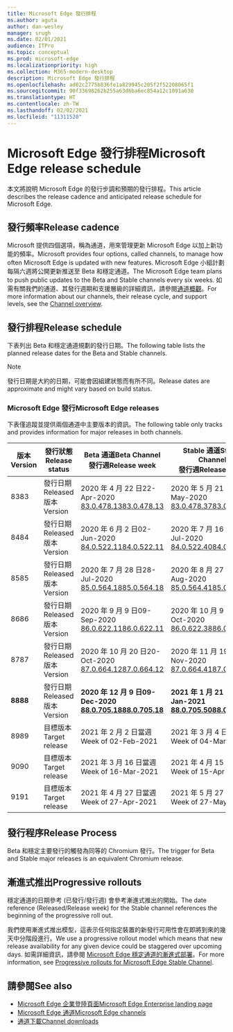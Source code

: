 ```yaml
---
title: Microsoft Edge 發行排程
ms.author: aguta
author: dan-wesley
manager: srugh
ms.date: 02/01/2021
audience: ITPro
ms.topic: conceptual
ms.prod: microsoft-edge
ms.localizationpriority: high
ms.collection: M365-modern-desktop
description: Microsoft Edge 發行排程
ms.openlocfilehash: ad02c2775b836fe1a829945c205f2f52208065f1
ms.sourcegitcommit: 90f33698262b255a63d6ba6ec854a12c1091a630
ms.translationtype: HT
ms.contentlocale: zh-TW
ms.lasthandoff: 02/02/2021
ms.locfileid: "11311520"
---
```

# <span data-ttu-id="ed40e-103">Microsoft Edge 發行排程</span><span class="sxs-lookup"><span data-stu-id="ed40e-103">Microsoft Edge release schedule</span></span>

<span data-ttu-id="ed40e-104">本文將說明 Microsoft Edge 的發行步調和預期的發行排程。</span><span class="sxs-lookup"><span data-stu-id="ed40e-104">This article describes the release cadence and anticipated release schedule for Microsoft Edge.</span></span>

## <span data-ttu-id="ed40e-105">發行頻率</span><span class="sxs-lookup"><span data-stu-id="ed40e-105">Release cadence</span></span>

<span data-ttu-id="ed40e-106">Microsoft 提供四個選項，稱為通道，用來管理更新 Microsoft Edge 以加上新功能的頻率。</span><span class="sxs-lookup"><span data-stu-id="ed40e-106">Microsoft provides four options, called channels, to manage how often Microsoft Edge is updated with new features.</span></span> <span data-ttu-id="ed40e-107">Microsoft Edge 小組計劃每隔六週將公開更新推送至 Beta 和穩定通道。</span><span class="sxs-lookup"><span data-stu-id="ed40e-107">The Microsoft Edge team plans to push public updates to the Beta and Stable channels every six weeks.</span></span> <span data-ttu-id="ed40e-108">如需有關我們的通道、其發行週期和支援層級的詳細資訊，請參閱[通道概觀](https://docs.microsoft.com/DeployEdge/microsoft-edge-channels#channel-overview)。</span><span class="sxs-lookup"><span data-stu-id="ed40e-108">For more information about our channels, their release cycle, and support levels, see the [Channel overview](https://docs.microsoft.com/DeployEdge/microsoft-edge-channels#channel-overview).</span></span>

## <span data-ttu-id="ed40e-109">發行排程</span><span class="sxs-lookup"><span data-stu-id="ed40e-109">Release schedule</span></span>

<span data-ttu-id="ed40e-110">下表列出 Beta 和穩定通道規劃的發行日期。</span><span class="sxs-lookup"><span data-stu-id="ed40e-110">The following table lists the planned release dates for the Beta and Stable channels.</span></span>

> [!NOTE]
> <span data-ttu-id="ed40e-111">發行日期是大約的日期，可能會因組建狀態而有所不同。</span><span class="sxs-lookup"><span data-stu-id="ed40e-111">Release dates are approximate and might vary based on build status.</span></span>

### <span data-ttu-id="ed40e-112">Microsoft Edge 發行</span><span class="sxs-lookup"><span data-stu-id="ed40e-112">Microsoft Edge releases</span></span>

<span data-ttu-id="ed40e-113">下表僅追蹤並提供兩個通道中主要版本的資訊。</span><span class="sxs-lookup"><span data-stu-id="ed40e-113">The following table only tracks and provides information for major releases in both channels.</span></span>

| <span data-ttu-id="ed40e-114">版本</span><span class="sxs-lookup"><span data-stu-id="ed40e-114">Version</span></span> | <span data-ttu-id="ed40e-115">發行狀態</span><span class="sxs-lookup"><span data-stu-id="ed40e-115">Release status</span></span> | <span data-ttu-id="ed40e-116">Beta 通道</span><span class="sxs-lookup"><span data-stu-id="ed40e-116">Beta Channel</span></span><br><span data-ttu-id="ed40e-117">發行週</span><span class="sxs-lookup"><span data-stu-id="ed40e-117">Release week</span></span> | <span data-ttu-id="ed40e-118">Stable 通道</span><span class="sxs-lookup"><span data-stu-id="ed40e-118">Stable Channel</span></span><br><span data-ttu-id="ed40e-119">發行週</span><span class="sxs-lookup"><span data-stu-id="ed40e-119">Release week</span></span> |
|---------|-----|------|--------|
| <span data-ttu-id="ed40e-120">83</span><span class="sxs-lookup"><span data-stu-id="ed40e-120">83</span></span> | <span data-ttu-id="ed40e-121">發行日期</span><span class="sxs-lookup"><span data-stu-id="ed40e-121">Released</span></span><br><span data-ttu-id="ed40e-122">版本</span><span class="sxs-lookup"><span data-stu-id="ed40e-122">Version</span></span> | <span data-ttu-id="ed40e-123">2020 年 4 月 22 日</span><span class="sxs-lookup"><span data-stu-id="ed40e-123">22-Apr-2020</span></span><br>[<span data-ttu-id="ed40e-124">83.0.478.13</span><span class="sxs-lookup"><span data-stu-id="ed40e-124">83.0.478.13</span></span>](https://docs.microsoft.com/DeployEdge/microsoft-edge-relnote-archive-beta-channel#version-83047813-april-22) | <span data-ttu-id="ed40e-125">2020 年 5 月 21 日</span><span class="sxs-lookup"><span data-stu-id="ed40e-125">21-May-2020</span></span><br> [<span data-ttu-id="ed40e-126">83.0.478.37</span><span class="sxs-lookup"><span data-stu-id="ed40e-126">83.0.478.37</span></span>](https://docs.microsoft.com/DeployEdge/microsoft-edge-relnote-archive-stable-channel#version-83047837-may-21) |
| <span data-ttu-id="ed40e-127">84</span><span class="sxs-lookup"><span data-stu-id="ed40e-127">84</span></span> | <span data-ttu-id="ed40e-128">發行日期</span><span class="sxs-lookup"><span data-stu-id="ed40e-128">Released</span></span><br><span data-ttu-id="ed40e-129">版本</span><span class="sxs-lookup"><span data-stu-id="ed40e-129">Version</span></span> | <span data-ttu-id="ed40e-130">2020 年 6 月 2 日</span><span class="sxs-lookup"><span data-stu-id="ed40e-130">02-Jun-2020</span></span><br>[<span data-ttu-id="ed40e-131">84.0.522.11</span><span class="sxs-lookup"><span data-stu-id="ed40e-131">84.0.522.11</span></span>](https://docs.microsoft.com/DeployEdge/microsoft-edge-relnote-archive-beta-channel#version-84052211-june-2) | <span data-ttu-id="ed40e-132">2020 年 7 月 16 日</span><span class="sxs-lookup"><span data-stu-id="ed40e-132">16-Jul-2020</span></span><br> [<span data-ttu-id="ed40e-133">84.0.522.40</span><span class="sxs-lookup"><span data-stu-id="ed40e-133">84.0.522.40</span></span>](https://docs.microsoft.com/DeployEdge/microsoft-edge-relnote-archive-stable-channel#version-84052240-july-16) |
| <span data-ttu-id="ed40e-134">85</span><span class="sxs-lookup"><span data-stu-id="ed40e-134">85</span></span> | <span data-ttu-id="ed40e-135">發行日期</span><span class="sxs-lookup"><span data-stu-id="ed40e-135">Released</span></span><br><span data-ttu-id="ed40e-136">版本</span><span class="sxs-lookup"><span data-stu-id="ed40e-136">Version</span></span> | <span data-ttu-id="ed40e-137">2020 年 7 月 28 日</span><span class="sxs-lookup"><span data-stu-id="ed40e-137">28-Jul-2020</span></span><br>[<span data-ttu-id="ed40e-138">85.0.564.18</span><span class="sxs-lookup"><span data-stu-id="ed40e-138">85.0.564.18</span></span>](https://docs.microsoft.com/DeployEdge/microsoft-edge-relnote-archive-beta-channel#version-85056418-july-28)  | <span data-ttu-id="ed40e-139">2020 年 8 月 27 日</span><span class="sxs-lookup"><span data-stu-id="ed40e-139">27-Aug-2020</span></span><br>[<span data-ttu-id="ed40e-140">85.0.564.41</span><span class="sxs-lookup"><span data-stu-id="ed40e-140">85.0.564.41</span></span>](https://docs.microsoft.com/DeployEdge/microsoft-edge-relnote-stable-channel#version-85056441-august-27) |
| <span data-ttu-id="ed40e-141">86</span><span class="sxs-lookup"><span data-stu-id="ed40e-141">86</span></span> | <span data-ttu-id="ed40e-142">發行日期</span><span class="sxs-lookup"><span data-stu-id="ed40e-142">Released</span></span><br><span data-ttu-id="ed40e-143">版本</span><span class="sxs-lookup"><span data-stu-id="ed40e-143">Version</span></span> | <span data-ttu-id="ed40e-144">2020 年 9 月 9 日</span><span class="sxs-lookup"><span data-stu-id="ed40e-144">09-Sep-2020</span></span><br>[<span data-ttu-id="ed40e-145">86.0.622.11</span><span class="sxs-lookup"><span data-stu-id="ed40e-145">86.0.622.11</span></span>](https://docs.microsoft.com/DeployEdge/microsoft-edge-relnote-beta-channel#version-86062211-september-9) | <span data-ttu-id="ed40e-146">2020 年 10 月 9 日</span><span class="sxs-lookup"><span data-stu-id="ed40e-146">09-Oct-2020</span></span><br>[<span data-ttu-id="ed40e-147">86.0.622.38</span><span class="sxs-lookup"><span data-stu-id="ed40e-147">86.0.622.38</span></span>](https://docs.microsoft.com/deployedge/microsoft-edge-relnote-stable-channel#version-86062238-october-9) |
| <span data-ttu-id="ed40e-148">87</span><span class="sxs-lookup"><span data-stu-id="ed40e-148">87</span></span> | <span data-ttu-id="ed40e-149">發行日期</span><span class="sxs-lookup"><span data-stu-id="ed40e-149">Released</span></span><br><span data-ttu-id="ed40e-150">版本</span><span class="sxs-lookup"><span data-stu-id="ed40e-150">Version</span></span> | <span data-ttu-id="ed40e-151">2020 年 10 月 20 日</span><span class="sxs-lookup"><span data-stu-id="ed40e-151">20-Oct-2020</span></span><br>[<span data-ttu-id="ed40e-152">87.0.664.12</span><span class="sxs-lookup"><span data-stu-id="ed40e-152">87.0.664.12</span></span>](https://docs.microsoft.com/deployedge/microsoft-edge-relnote-beta-channel#version-87066412--october-20) | <span data-ttu-id="ed40e-153">2020 年 11 月 19 日</span><span class="sxs-lookup"><span data-stu-id="ed40e-153">19-Nov-2020</span></span><br>[<span data-ttu-id="ed40e-154">87.0.664.41</span><span class="sxs-lookup"><span data-stu-id="ed40e-154">87.0.664.41</span></span>](https://docs.microsoft.com/deployedge/microsoft-edge-relnote-stable-channel#version-87066441-november-19) |
| **<span data-ttu-id="ed40e-155">88</span><span class="sxs-lookup"><span data-stu-id="ed40e-155">88</span></span>** | <span data-ttu-id="ed40e-156">發行日期</span><span class="sxs-lookup"><span data-stu-id="ed40e-156">Released</span></span><br><span data-ttu-id="ed40e-157">版本</span><span class="sxs-lookup"><span data-stu-id="ed40e-157">Version</span></span> | **<span data-ttu-id="ed40e-158">2020 年 12 月 9 日</span><span class="sxs-lookup"><span data-stu-id="ed40e-158">09-Dec-2020</span></span>**<br>**[<span data-ttu-id="ed40e-159">88.0.705.18</span><span class="sxs-lookup"><span data-stu-id="ed40e-159">88.0.705.18</span></span>](https://docs.microsoft.com/deployedge/microsoft-edge-relnote-beta-channel#version-88070518-december-9)** | **<span data-ttu-id="ed40e-160">2021 年 1 月 21 日</span><span class="sxs-lookup"><span data-stu-id="ed40e-160">21-Jan-2021</span></span>**<br>**[<span data-ttu-id="ed40e-161">88.0.705.50</span><span class="sxs-lookup"><span data-stu-id="ed40e-161">88.0.705.50</span></span>](https://docs.microsoft.com/deployedge/microsoft-edge-relnote-stable-channel#version-88070550-january-21)**|
| <span data-ttu-id="ed40e-162">89</span><span class="sxs-lookup"><span data-stu-id="ed40e-162">89</span></span> | <span data-ttu-id="ed40e-163">目標版本</span><span class="sxs-lookup"><span data-stu-id="ed40e-163">Target release</span></span> | <span data-ttu-id="ed40e-164">2021 年 2 月 2 日當週</span><span class="sxs-lookup"><span data-stu-id="ed40e-164">Week of 02-Feb-2021</span></span> | <span data-ttu-id="ed40e-165">2021 年 3 月 4 日當週</span><span class="sxs-lookup"><span data-stu-id="ed40e-165">Week of 04-Mar-2021</span></span> |
| <span data-ttu-id="ed40e-166">90</span><span class="sxs-lookup"><span data-stu-id="ed40e-166">90</span></span> | <span data-ttu-id="ed40e-167">目標版本</span><span class="sxs-lookup"><span data-stu-id="ed40e-167">Target release</span></span> | <span data-ttu-id="ed40e-168">2021 年 3 月 16 日當週</span><span class="sxs-lookup"><span data-stu-id="ed40e-168">Week of 16-Mar-2021</span></span> | <span data-ttu-id="ed40e-169">2021 年 4 月 15 日當週</span><span class="sxs-lookup"><span data-stu-id="ed40e-169">Week of 15-Apr-2021</span></span> |
| <span data-ttu-id="ed40e-170">91</span><span class="sxs-lookup"><span data-stu-id="ed40e-170">91</span></span> | <span data-ttu-id="ed40e-171">目標版本</span><span class="sxs-lookup"><span data-stu-id="ed40e-171">Target release</span></span> | <span data-ttu-id="ed40e-172">2021 年 4 月 27 日當週</span><span class="sxs-lookup"><span data-stu-id="ed40e-172">Week of 27-Apr-2021</span></span> | <span data-ttu-id="ed40e-173">2021 年 5 月 27 日當週</span><span class="sxs-lookup"><span data-stu-id="ed40e-173">Week of 27-May-2021</span></span> |

## <span data-ttu-id="ed40e-174">發行程序</span><span class="sxs-lookup"><span data-stu-id="ed40e-174">Release Process</span></span>

<span data-ttu-id="ed40e-175">Beta 和穩定主要發行的觸發為同等的 Chromium 發行。</span><span class="sxs-lookup"><span data-stu-id="ed40e-175">The trigger for Beta and Stable major releases is an equivalent Chromium release.</span></span>

## <span data-ttu-id="ed40e-176">漸進式推出</span><span class="sxs-lookup"><span data-stu-id="ed40e-176">Progressive rollouts</span></span>

<span data-ttu-id="ed40e-177">穩定通道的日期參考 (已發行/發行週) 會參考漸進式推出的開始。</span><span class="sxs-lookup"><span data-stu-id="ed40e-177">The date reference (Released/Release week) for the Stable channel references the beginning of the progressive roll out.</span></span>

<span data-ttu-id="ed40e-178">我們使用漸進式推出模型，這表示任何指定裝置的新發行可用性會在即將到來的幾天中分階段進行。</span><span class="sxs-lookup"><span data-stu-id="ed40e-178">We use a progressive rollout model which means that new release availability for any given device could be staggered over upcoming days.</span></span> <span data-ttu-id="ed40e-179">如需詳細資訊，請參閱 [Microsoft Edge 穩定通道的漸進式部署](microsoft-edge-update-progressive-rollout.md)。</span><span class="sxs-lookup"><span data-stu-id="ed40e-179">For more information, see [Progressive rollouts for Microsoft Edge Stable Channel](microsoft-edge-update-progressive-rollout.md).</span></span>

## <span data-ttu-id="ed40e-180">請參閱</span><span class="sxs-lookup"><span data-stu-id="ed40e-180">See also</span></span>

- [<span data-ttu-id="ed40e-181">Microsoft Edge 企業登陸頁面</span><span class="sxs-lookup"><span data-stu-id="ed40e-181">Microsoft Edge Enterprise landing page</span></span>](https://aka.ms/EdgeEnterprise)
- [<span data-ttu-id="ed40e-182">Microsoft Edge 通道</span><span class="sxs-lookup"><span data-stu-id="ed40e-182">Microsoft Edge channels</span></span>](microsoft-edge-channels.md)
- [<span data-ttu-id="ed40e-183">通道下載</span><span class="sxs-lookup"><span data-stu-id="ed40e-183">Channel downloads</span></span>](https://www.microsoft.com/edge/business/download)